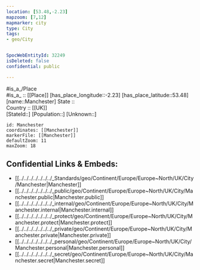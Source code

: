 ```yaml
---
location: [53.48,-2.23] 
mapzoom: [7,12] 
mapmarker: city 
type: City
tags:
- geo/City


SpocWebEntityId: 32249
isDeleted: false
confidential: public

---
```

#is_a_/Place  
#is_a_ :: [[Place]] 
[has_place_longitude::-2.23] 
[has_place_latitude::53.48] 
[name::Manchester] 
State ::  
Country :: [[UK]]  
[StateId::] 
[Population::] 
[Unknown::] 


```leaflet
id: Manchester
coordinates: [[Manchester]] 
markerFile: [[Manchester]] 
defaultZoom: 11 
maxZoom: 18
```


## Confidential Links & Embeds: 
- [[../../../../../../../_Standards/geo/Continent/Europe/Europe~North/UK/City/Manchester|Manchester]] 
- [[../../../../../../../_public/geo/Continent/Europe/Europe~North/UK/City/Manchester.public|Manchester.public]] 
- [[../../../../../../../_internal/geo/Continent/Europe/Europe~North/UK/City/Manchester.internal|Manchester.internal]] 
- [[../../../../../../../_protect/geo/Continent/Europe/Europe~North/UK/City/Manchester.protect|Manchester.protect]] 
- [[../../../../../../../_private/geo/Continent/Europe/Europe~North/UK/City/Manchester.private|Manchester.private]] 
- [[../../../../../../../_personal/geo/Continent/Europe/Europe~North/UK/City/Manchester.personal|Manchester.personal]] 
- [[../../../../../../../_secret/geo/Continent/Europe/Europe~North/UK/City/Manchester.secret|Manchester.secret]] 
